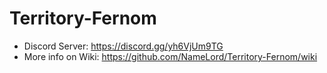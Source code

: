 # Territory-Fernom
- Discord Server: https://discord.gg/yh6VjUm9TG
- More info on Wiki: https://github.com/NameLord/Territory-Fernom/wiki
